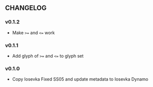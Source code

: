 ## CHANGELOG

### v0.1.2

* Make `>=` and `<=` work

### v0.1.1

* Add glyph of `>=` and `<=` to glyph set

### v0.1.0

* Copy Iosevka Fixed SS05 and update metadata to Iosevka Dynamo

